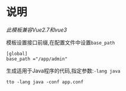 # 说明

*此模板兼容Vue2.7和vue3*

模板设置接口前缀,在配置文件中设置`base_path`
```
[global]
base_path ="/app/admin"
```
生成适用于Java程序的代码,指定参数:`-lang java`
```
tto -lang java -conf app.conf
```
